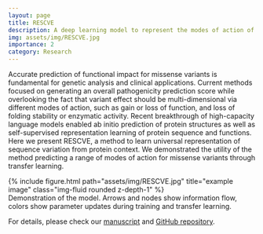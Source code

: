 ```yaml
---
layout: page
title: RESCVE
description: A deep learning model to represent the modes of action of missense variants. 
img: assets/img/RESCVE.jpg
importance: 2
category: Research
---
```


Accurate prediction of functional impact for missense variants is fundamental for genetic analysis and clinical applications. Current methods focused on generating an overall pathogenicity prediction score while overlooking the fact that variant effect should be multi-dimensional via different modes of action, such as gain or loss of function, and loss of folding stability or enzymatic activity. Recent breakthrough of high-capacity language models enabled ab initio prediction of protein structures as well as self-supervised representation learning of protein sequence and functions. Here we present RESCVE, a method to learn universal representation of sequence variation from protein context. We demonstrated the utility of the method predicting a range of modes of action for missense variants through transfer learning.

<div class="row">
    <div class="col-sm mt-3 mt-md-0">
        {% include figure.html path="assets/img/RESCVE.jpg" title="example image" class="img-fluid rounded z-depth-1" %}
    </div>
</div>
<div class="caption">
    Demonstration of the model. Arrows and nodes show information flow, colors show parameter updates during training and transfer learning.
</div>

For details, please check our <a href="https://www.mlsb.io/papers_2022/Representation_of_missense_variants_for_predicting_modes_of_action.pdf">manuscript</a> and <a href="https://github.com/ShenLab/rescve">GitHub repository</a>.
